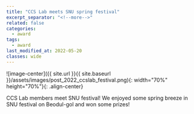 ```yaml
---
title: "CCS Lab meets SNU spring festival"
excerpt_separator: "<!--more-->"
related: false
categories:
  - award
tags:
  - award
last_modified_at: 2022-05-20
classes: wide
---
```

![image-center]({{ site.url }}{{ site.baseurl }}/assets/images/post_2022_ccslab_festival.png){: width="70%" height="70%"}{: .align-center}

CCS Lab members meet SNU festival! We enjoyed some spring breeze in SNU festival on Beodul-gol and won some prizes!  
